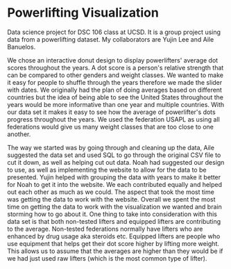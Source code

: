 # Powerlifting Visualization
Data science project for DSC 106 class at UCSD. It is a group project using data from a powerlifting dataset. My collaborators are Yujin Lee and Aile Banuelos.


We chose an interactive donut design to display powerlifters' average dot scores throughout the years. A dot score is a person's relative strength that can be compared to other genders and weight classes. We wanted to make it easy for people to shuffle through the years therefore we made the slider with dates. We originally had the plan of doing averages based on different countries but the idea of being able to see the United States throughout the years would be more informative than one year and multiple countries. With our data set it makes it easy to see how the average of powerlifter's dots progress throughout the years. We used the federation USAPL as using all federations would give us many weight classes that are too close to one another.

The way we started was by going through and cleaning up the data, Aile suggested the data set and used SQL to go through the original CSV file to cut it down, as well as helping cut out data. Noah had suggested our design to use, as well as implementing the website to allow for the data to be presented. Yujin helped with grouping the data with years to make it better for Noah to get it into the website. We each contributed equally and helped out each other as much as we could. The aspect that took the most time was getting the data to work with the website. Overall we spent the most time on getting the data to work with the visualization we wanted and brain storming how to go about it. One thing to take into consideration with this data set is that both non-tested lifters and equipped lifters are contributing to the average. Non-tested federations normally have lifters who are enhanced by drug usage aka steroids etc. Equipped lifters are people who use equipment that helps get their dot score higher by lifting more weight. This allows us to assume that the averages are higher than they would be if we had just used raw lifters (which is the most common type of lifter).
